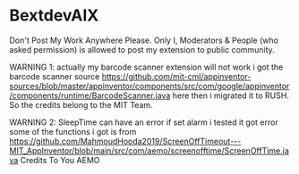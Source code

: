 # BextdevAIX

Don't Post My Work Anywhere Please. Only I, Moderators & People (who asked permission) is allowed to post my extension to public community.

WARNING 1: actually my barcode scanner extension will not work i got the barcode scanner source https://github.com/mit-cml/appinventor-sources/blob/master/appinventor/components/src/com/google/appinventor/components/runtime/BarcodeScanner.java here then i migrated it to RUSH. So the credits belong to the MIT Team.

WARNING 2: SleepTime can have an error if set alarm i tested it got error some of the functions i got is from https://github.com/MahmoudHooda2019/ScreenOffTimeout---MIT_AppInventor/blob/main/src/com/aemo/screenofftime/ScreenOffTime.java Credits To You AEMO
